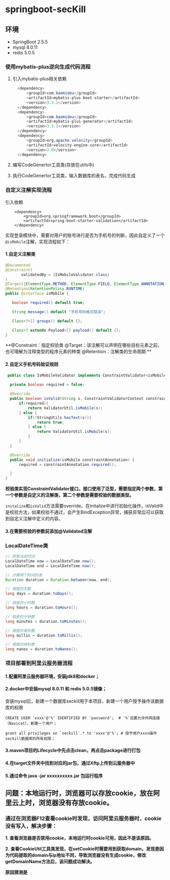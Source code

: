 # springboot-secKill

## 环境

- SpringBoot 2.5.5
- mysql 8.0.11
- redis 5.0.5

### 使用mybatis-plus逆向生成代码流程

 1. 引入mybatis-plus相关依赖
      ```java
        <dependency>
            <groupId>com.baomidou</groupId>
            <artifactId>mybatis-plus-boot-starter</artifactId>
            <version>3.3.1</version>
        </dependency>
        <dependency>
            <groupId>com.baomidou</groupId>
            <artifactId>mybatis-plus-generator</artifactId>
            <version>3.3.1</version>
        </dependency>
        <dependency>
            <groupId>org.apache.velocity</groupId>
            <artifactId>velocity-engine-core</artifactId>
            <version>2.0</version>
        </dependency>
 
 
 2. 编写CodeGenertor工具类(存放在utils中)
 
 3. 执行CodeGenertor工具类，输入数据库的表名，完成代码生成


### 自定义注解实现流程

引入依赖
    
        <dependency>
            <groupId>org.springframework.boot</groupId>
            <artifactId>spring-boot-starter-validation</artifactId>
        </dependency>
        
实现登录模块中，需要对用户的账号进行是否为手机号的判断，因此自定义了一个`@isMobile`注解，实现流程如下：

#### 1.自定义注解类
 ```java
@Documented
@Constraint(
        validatedBy = {IsMobileValidator.class}
)
@Target({ElementType.METHOD, ElementType.FIELD, ElementType.ANNOTATION_TYPE, ElementType.CONSTRUCTOR, ElementType.PARAMETER, ElementType.TYPE_USE})
@Retention(RetentionPolicy.RUNTIME)
public @interface isMobile {

    boolean required() default true;

    String message() default "手机号码格式错误";

    Class<?>[] groups() default {};

    Class<? extends Payload>[] payload() default {};
}
 
 ```
 
 **@Constraint：指定校验类
   @Target：该注解可以声明在哪些目标元素之前，也可理解为注释类型的程序元素的种类
   @Retention：注解类的生命周期
 **

#### 2.自定义手机号码验证规则
  ```java
   public class IsMobileValidator implements ConstraintValidator<isMobile,String> {
    
    private boolean required = false;

    @Override
    public boolean isValid(String s, ConstraintValidatorContext constraintValidatorContext) {
        if(required){
            return ValidatorUtil.isMobile(s);
        } else {
            if(!StringUtils.hasText(s)){
                return true;
            } else {
                return ValidatorUtil.isMobile(s);
            }
        }
    }

    @Override
    public void initialize(isMobile constraintAnnotation) {
        required = constraintAnnotation.required();

    }
 }
 ```

**校验类实现ConstraintValidator接口，接口使用了泛型，需要指定两个参数，第一个参数是自定义的注解类，第二个参数是需要校验的数据类型。**

`initalize`和`isValid`方法需要override。在initalize中进行初始化操作，isValid中是校验方法，如果校验不通过，会产生BindException异常，捕获异常后可以获取到自定义注解中定义的内容。

#### 3.在需要校验的参数前添加@Validated注解


### LocalDateTime类

```java
// 获取当前时间
LocalDateTime now = LocalDateTime.now();
LocalDateTime end = LocalDateTime.now();

// 计算两个时间的差
Duration duration = Duration.between(now, end);

// 相差的天数
long days = duration.toDays();

// 相差的小时数
long hours = duration.toHours();

// 相差的分钟数
long minutes = duration.toMinutes();

// 相差的毫秒数
long millis = duration.toMillis();

// 相差的纳秒数
long nanos = duration.toNanos();
```

### 项目部署到阿里云服务器流程

#### 1.配置阿里云服务器环境，安装jdk8和docker；

#### 2.docker中安装mysql 8.0.11 和 redis 5.0.5镜像；

安装mysql后，新建一个数据库seckill用于本项目，新建一个用户授予操作该数据库的权限

```mysql
CREATE USER 'xxxx'@'%' IDENTIFIED BY 'password';  # '%'设置允许外网连接（Navicat），新建一个用户；

grant all privileges on `seckill`.* to 'xxxx'@'%'; # 授予用户xxxx操作seckill数据库的所有权限；

```

#### 3.maven项目的Lifecycle中先点击clean，再点击package进行打包

#### 4.在target文件夹中找到对应的jar包，通过Xftp上传到云服务器中

#### 5.通过命令 java -jar xxxxxxxxxx.jar 包运行程序

## 问题：本地运行时，浏览器可以存放cookie，放在阿里云上时，浏览器没有存放cookie。

### 通过在浏览器F12查看cookie时发现，访问阿里云服务器时，cookie没有写入，解决步骤：

  **1. 查看浏览器是否禁用cookie，本地运行时cookie可用，因此不是该原因。**
  
  **2. 查看CookieUtil工具类发现，在setCookie时需要用到获取domain，发现是因为代码提取的domain与ip地址不同，导致浏览器没有生成cookie，修改getDomainName方法后，该问题成功解决。**
  
  **原因猜测是**



